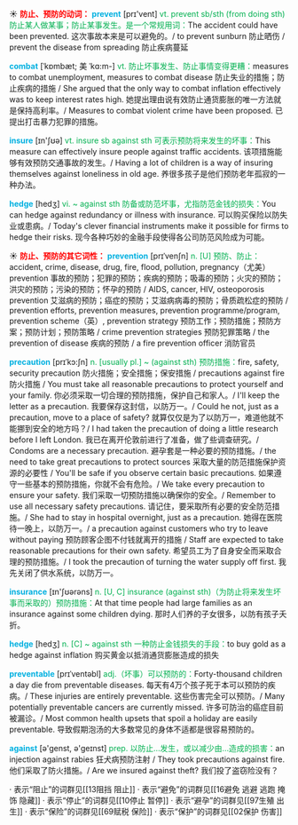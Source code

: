 ☀ <font color="red">**防止、预防的动词：**</font>
<font color="sky blue">**prevent**</font> [prɪ'vent] 
<font color="#00b050">vt. prevent sb/sth (from doing sth) 防止某人做某事；防止某事发生。是一个常规用词：</font>The accident could have been prevented. 这次事故本来是可以避免的。/ to prevent sunburn 防止晒伤 / prevent the disease from spreading 防止疾病蔓延
           
<font color="sky blue">**combat**</font> [ˈkɒmbæt; 美 ˈkɑ:m-]
<font color="#00b050">vt. 防止坏事发生、防止事情变得更糟：</font>measures to combat unemployment, measures to combat disease 防止失业的措施；防止疾病的措施 / She argued that the only way to combat inflation effectively was to keep interest rates high. 她提出理由说有效防止通货膨胀的唯一方法就是保持高利率。/ Measures to combat violent crime have been proposed. 已提出打击暴力犯罪的措施。

<font color="sky blue">**insure**</font> [ɪn'ʃʊə] 
<font color="#00b050">vt. insure sb against sth 可表示预防将来发生的坏事：</font>This measure can effectively insure people against traffic accidents. 该项措施能够有效预防交通事故的发生。/ Having a lot of children is a way of insuring themselves against loneliness in old age. 养很多孩子是他们预防老年孤寂的一种办法。
           
<font color="sky blue">**hedge**</font> [hedʒ]
<font color="#00b050">vi. ~ against sth 防备或防范坏事，尤指防范金钱的损失：</font>You can hedge against redundancy or illness with insurance. 可以购买保险以防失业或患病。/ Today's clever financial instruments make it possible for firms to hedge their risks. 现今各种巧妙的金融手段使得各公司防范风险成为可能。

☀ <font color="red">**防止、预防的其它词性：**</font>
<font color="sky blue">**prevention**</font> [prɪˈvenʃn]
<font color="#00b050">n. [U] 预防、防止：</font>accident, crime, disease, drug, fire, flood, pollution, pregnancy（尤美）prevention 事故的预防；犯罪的预防；疾病的预防；吸毒的预防；火灾的预防；洪灾的预防；污染的预防；怀孕的预防 / AIDS, cancer, HIV, osteoporosis prevention 艾滋病的预防；癌症的预防；艾滋病病毒的预防；骨质疏松症的预防 / prevention efforts, prevention measures, prevention programme/program, prevention scheme（英）, prevention strategy 预防工作；预防措施；预防方案；预防计划；预防策略 / crime prevention strategies 预防犯罪策略 / the prevention of disease 疾病的预防 / a fire prevention officer 消防官员           

<font color="sky blue">**precaution**</font> [prɪˈkɔ:ʃn]
<font color="#00b050">n. [usually pl.] ~ (against sth) 预防措施：</font>fire, safety, security precaution 防火措施；安全措施；保安措施 / precautions against fire 防火措施 / You must take all reasonable precautions to protect yourself and your family. 你必须采取一切合理的预防措施，保护自己和家人。/ I'll keep the letter as a precaution. 我要保存这封信，以防万一。/ Could he not, just as a precaution, move to a place of safety? 就算仅仅是为了以防万一，难道他就不能挪到安全的地方吗？/ I had taken the precaution of doing a little research before I left London. 我已在离开伦敦前进行了准备，做了些调查研究。/ Condoms are a necessary precaution. 避孕套是一种必要的预防措施。/ the need to take great precautions to protect sources 采取大量的防范措施保护资源的必要性 / You'll be safe if you observe certain basic precautions. 如果遵守一些基本的预防措施，你就不会有危险。/ We take every precaution to ensure your safety. 我们采取一切预防措施以确保你的安全。/ Remember to use all necessary safety precautions. 请记住，要采取所有必要的安全防范措施。/ She had to stay in hospital overnight, just as a precaution. 她得在医院待一晚上，以防万一。/ a precaution against customers who try to leave without paying 预防顾客企图不付钱就离开的措施 / Staff are expected to take reasonable precautions for their own safety. 希望员工为了自身安全而采取合理的预防措施。/ I took the precaution of turning the water supply off first. 我先关闭了供水系统，以防万一。

<font color="sky blue">**insurance**</font> [ɪn'ʃʊərəns] 
<font color="#00b050">n. [U, C] insurance (against sth)（为防止将来发生坏事而采取的）预防措施：</font>At that time people had large families as an insurance against some children dying. 那时人们养的子女很多，以防有孩子夭折。
           
<font color="sky blue">**hedge**</font> [hedʒ]
<font color="#00b050">n. [C] ~ against sth 一种防止金钱损失的手段：</font>to buy gold as a hedge against inflation 购买黄金以抵消通货膨胀造成的损失
           
<font color="sky blue">**preventable**</font> [prɪˈventəbl]
<font color="#00b050">adj.（坏事）可以预防的：</font>Forty-thousand children a day die from preventable diseases. 每天有4万个孩子死于本可以预防的疾病。/ These injuries are entirely preventable. 这些伤害完全可以预防。/ Many potentially preventable cancers are currently missed. 许多可防治的癌症目前被漏诊。/ Most common health upsets that spoil a holiday are easily preventable. 导致假期泡汤的大多数常见的身体不适都是很容易预防的。

<font color="sky blue">**against**</font> [ə'ɡenst, ə'ɡeɪnst] 
<font color="#00b050">prep. 以防止…发生，或以减少由…造成的损害：</font>an injection against rabies 狂犬病预防注射 / They took precautions against fire. 他们采取了防火措施。/ Are we insured against theft? 我们投了盗窃险没有？

· 表示“阻止”的词群见[[13阻挡 阻止]]
· 表示“避免”的词群见[[16避免 逃避 逃跑 掩饰 隐藏]]
· 表示“停止”的词群见[[10停止 暂停]]
· 表示“避孕”的词群见[[97生殖 出生]]
· 表示“保险”的词群见[[69赋税 保险]]
· 表示“保护”的词群见[[02保护 伤害]]
